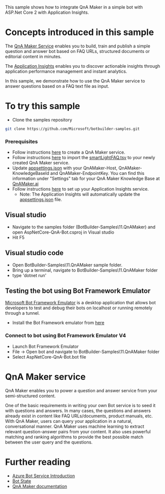 ﻿This sample shows how to integrate QnA Maker in a simple bot with ASP.Net Core 2 with Application Insights. 

# Concepts introduced in this sample
The [QnA Maker Service](https://www.qnamaker.a) enables you to build, train and publish a simple question and answer bot based on FAQ URLs, structured documents or editorial content in minutes.

The [Application Insights](https://azure.microsoft.com/en-us/services/application-insights/) enables you to discover actionable insights through application performance management and instant analytics.

In this sample, we demonstrate how to use the QnA Maker service to answer questions based on a FAQ text file as input.

# To try this sample

- Clone the samples repository
```bash
git clone https://github.com/Microsoft/botbuilder-samples.git
```


### Prerequisites
- Follow instructions [here](https://docs.microsoft.com/en-us/azure/cognitive-services/qnamaker/how-to/set-up-qnamaker-service-azure) to create a QnA Maker service.
- Follow instructions [here](https://docs.microsoft.com/en-us/azure/cognitive-services/qnamaker/how-to/migrate-knowledge-base) to import the [smartLightFAQ.tsv](smartLightFAQ.tsv) to your newly created QnA Maker service.
- Update [appsettings.json](appsettings.json) with your QnAMaker-Host, QnAMaker-KnowledgeBaseId and QnAMaker-EndpointKey. You can find this information under "Settings" tab for your QnA Maker Knowledge Base at [QnAMaker.ai](https://qnamaker.ai)
- Follow instructions [here](https://docs.microsoft.com/en-us/azure/application-insights/app-insights-asp-net-core) to set up your Application Insights service.
  - Note: The Application Insights will automatically update the [appsettings.json](appsettings.json) file.

## Visual studio
- Navigate to the samples folder (BotBuilder-Samples\11.QnAMaker) and open AspNetCore-QnA-Bot.csproj in Visual studio 
- Hit F5

## Visual studio code
- Open BotBuilder-Samples\11.QnAMaker sample folder.
- Bring up a terminal, navigate to BotBuilder-Samples\11.QnAMaker folder
- type 'dotnet run'

## Testing the bot using Bot Framework Emulator
[Microsoft Bot Framework Emulator](https://github.com/microsoft/botframework-emulator) is a desktop application that allows bot developers to test and debug their bots on localhost or running remotely through a tunnel.

- Install the Bot Framework emulator from [here](https://github.com/Microsoft/BotFramework-Emulator/releases)

### Connect to bot using Bot Framework Emulator **V4**
- Launch Bot Framework Emulator
- File -> Open bot and navigate to BotBuilder-Samples\11.QnAMaker folder
- Select AspNetCore-QnA-Bot.bot file


# QnA Maker service
QnA Maker enables you to power a question and answer service from your semi-structured content. 

One of the basic requirements in writing your own Bot service is to seed it with questions and answers. In many cases, the questions and answers already exist in content like FAQ URLs/documents, product manuals, etc. With QnA Maker, users can query your application in a natural, conversational manner. QnA Maker uses machine learning to extract relevant question-answer pairs from your content. It also uses powerful matching and ranking algorithms to provide the best possible match between the user query and the questions.

# Further reading

- [Azure Bot Service Introduction](https://docs.microsoft.com/en-us/azure/bot-service/bot-service-overview-introduction?view=azure-bot-service-4.0)
- [Bot State](https://docs.microsoft.com/en-us/azure/bot-service/bot-builder-storage-concept?view=azure-bot-service-4.0)
- [QnA Maker documentation](https://docs.microsoft.com/en-us/azure/cognitive-services/qnamaker/overview/overview)